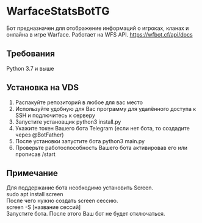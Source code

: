 # WarfaceStatsBotTG
Бот предназначен для отображение информаций о игроках, кланах и онлайна в игре Warface.
Работает на WFS API.
https://wfbot.cf/api/docs
## Требования
Python 3.7 и выше
## Установка на VDS
1. Распакуйте репозиторий в любое для вас место
2. Используйте удобную для Вас программу для удалённого доступа к SSH и подлючитесь к серверу
3. Запустите установщик python3 install.py
4. Укажите токен Вашего бота Telegram (если нет бота, то создадите через @BotFather)
5. После установки запустите бота python3 main.py
6. Проверьте работоспособность Вашего бота активировав его или прописав /start

## Примечание
Для поддержание бота необходимо установить Screen.  
sudo apt install screen  
После чего нужно создать screen сессию.  
screen -S [название сессий]  
Запустите бота. После этого Ваш бот не будет отключаться.  

